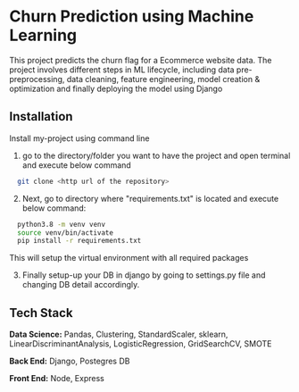 
# Churn Prediction using Machine Learning

This project predicts the churn flag for a Ecommerce website data.
The project involves different steps in ML lifecycle, including data pre-preprocessing, data cleaning, feature engineering, model creation & optimization and finally deploying the model using Django
## Installation

Install my-project using command line

1. go to the directory/folder you want to have the project and open terminal and execute below command
```bash
  git clone <http url of the repository>
``` 
2. Next, go to directory where "requirements.txt" is located and execute below command:
```bash
  python3.8 -m venv venv
  source venv/bin/activate
  pip install -r requirements.txt
```
This will setup the virtual environment with all required packages

3. Finally setup-up your DB in django by going to settings.py file and changing DB detail accordingly.
## Tech Stack

**Data Science:** Pandas, Clustering, StandardScaler, sklearn, LinearDiscriminantAnalysis, LogisticRegression, GridSearchCV, SMOTE

**Back End:** Django, Postegres DB

**Front End:** Node, Express

